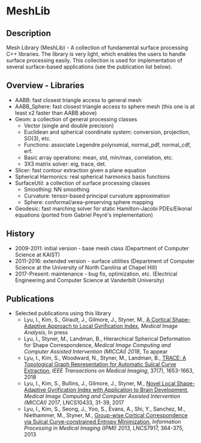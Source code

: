 # MeshLib

## Description
Mesh Library (MeshLib) - A collection of fundamental surface processing C++ libraries. The library is very light, which enables the users to handle surface processing easily. This collection is used for implementation of several surface-based applications (see the publication list below).

## Overview - Libraries
* AABB: fast closest triangle access to general mesh
* AABB_Sphere: fast closest triangle access to sphere mesh (this one is at least x2 faster than AABB above)
* Geom: a collection of general processing classes
  * Vector (single and double precision)
  * Euclidean and spherical coordinate system: conversion, projection, SO(3), etc.
  * Functions: associate Legendre polynomial, normal_pdf, normal_cdf, erf.
  * Basic array operations: mean, std, min/max, correlation, etc.
  * 3X3 matrix solver: eig, trace, det.
* Slicer: fast contour extraction given a plane equation
* Spherical Harmonics: real spherical harmonics basis functions
* SurfaceUtil: a collection of surface processing classes
  * Smoothing: NN smoothing
  * Curvature: tensor-based principal curvature approximation
  * Sphere: conformal/area-preserving sphere mapping
* Geodesic: fast marching solver for static Hamilton-Jacobi PDEs/Eikonal equations (ported from Gabriel Peyré's implementation)

## History
* 2009-2011: initial version - base mesh class (Department of Computer Science at KAIST)
* 2011-2016: extended version - surface utilities (Department of Computer Science at the University of North Carolina at Chapel Hill)
* 2017-Present: maintenance - bug fix, optimization, etc. (Electrical Engineering and Computer Science at Vanderbilt University)

## Publications
* Selected publications using this library
  * Lyu, I., Kim, S., Girault, J., Gilmore, J., Styner, M., <a href="https://doi.org/10.1016/j.media.2018.06.009">A Cortical Shape-Adaptive Approach to Local Gyrification Index</a>, <i>Medical Image Analysis</i>, In press
  * Lyu, I., Styner, M., Landman, B., Hierarchical Spherical Deformation for Shape Correspondence, <i>Medical Image Computing and Computer Assisted Intervention (MICCAI) 2018</i>, To appear
  * Lyu, I., Kim, S., Woodward, N., Styner, M., Landman, B., <a href="http://dx.doi.org/10.1109/TMI.2017.2787589">TRACE: A Topological Graph Representation for Automatic Sulcal Curve Extraction</a>, <i>IEEE Transactions on Medical Imaging</i>, 37(7), 1653-1663, 2018
  * Lyu, I., Kim, S., Bullins, J., Gilmore, J., Styner, M., <a href="http://dx.doi.org/10.1007/978-3-319-66182-7_4">Novel Local Shape-Adaptive Gyrification Index with Application to Brain Development</a>, <i>Medical Image Computing and Computer Assisted Intervention (MICCAI) 2017</i>, LNCS10433, 31-39, 2017
  * Lyu, I., Kim, S., Seong, J., Yoo, S., Evans, A., Shi, Y., Sanchez, M., Niethammer, M., Styner, M., <a href="http://dx.doi.org/10.1007/978-3-642-38868-2_31">Group-wise Cortical Correspondence via Sulcal Curve-constrained Entropy Minimization</a>, <i>Information Processing in Medical Imaging (IPMI) 2013</i>, LNCS7917, 364-375, 2013
